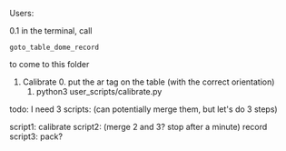 Users:


0.1 in the terminal, call

    goto_table_dome_record

   to come to this folder

1. Calibrate
   0. put the ar tag on the table (with the correct orientation)
   1. python3 user_scripts/calibrate.py







todo:
I need 3 scripts: (can potentially merge them, but let's do 3 steps)

script1: 
    calibrate
script2: (merge 2 and 3? stop after a minute)
    record
script3:
    pack?